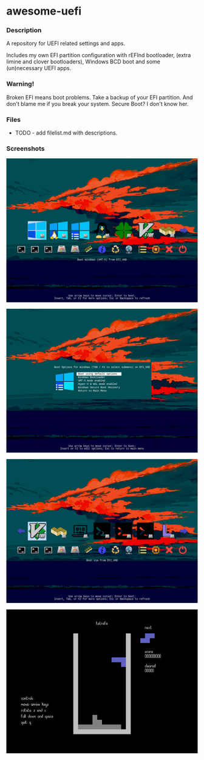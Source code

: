 # awesome-uefi

### Description
A repository for UEFI related settings and apps.

Includes my own EFI partition configuration with rEFInd bootloader, (extra limine and clover bootloaders), Windows BCD boot and some (un)necessary UEFI apps.

### Warning!
Broken EFI means boot problems. Take a backup of your EFI partition. And don't blame me if you break your system. Secure Boot? I don't know her.

### Files

- TODO - add filelist.md with descriptions.

### Screenshots

![Screenshot 1](screenshots/screenshot1-refind.jpg)

![Screenshot 3](screenshots/screenshot2-refind-windows-submenu.jpg)

![Screenshot 2](screenshots/screenshot3-refind.jpg)

![Screenshot 4](screenshots/screenshot4-tetrefis.jpg)
